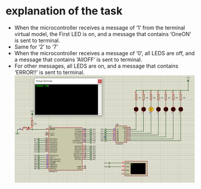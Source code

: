 # explanation of the task
- When the microcontroller receives a message of ‘1’ from the terminal virtual model,
the First LED is on, and a message that contains ‘OneON’ is sent to terminal.
- Same for ‘2’ to ‘7’
- When the microcontroller receives a message of ‘0’, all LEDS are off,
and a message that contains ‘AllOFF’ is sent to terminal.
- For other messages, all LEDS are on, and a message that contains ‘ERROR!!’ is sent to terminal.
![Getting Started](usart.PNG)